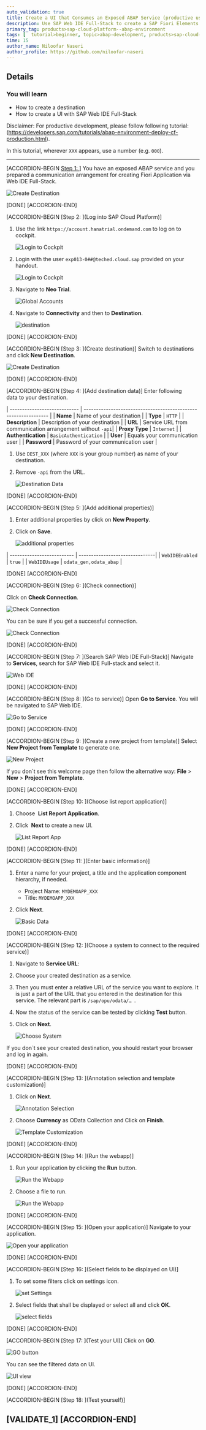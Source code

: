 ```yaml
---
auto_validation: true
title: Create a UI that Consumes an Exposed ABAP Service (productive use)
description: Use SAP Web IDE Full-Stack to create a SAP Fiori Elements app on top of an OData service exposed in the SAP Cloud Platform ABAP Environment.
primary_tag: products>sap-cloud-platform--abap-environment
tags: [  tutorial>beginner, topic>abap-development, products>sap-cloud-platform ]
time: 15
author_name: Niloofar Naseri
author_profile: https://github.com/niloofar-naseri
---
```


## Details
### You will learn  
  - How to create a destination
  - How to create a UI with SAP Web IDE Full-Stack

  Disclaimer: For productive development, please follow following tutorial: (https://developers.sap.com/tutorials/abap-environment-deploy-cf-production.html).

In this tutorial, wherever `XXX` appears, use a number (e.g. `000`).

---

[ACCORDION-BEGIN [Step 1: ](Overview)]
You have an exposed ABAP service and you prepared a communication arrangement for creating Fiori Application via Web IDE Full-Stack.

![Create Destination](Picture23.png)

[DONE]
[ACCORDION-END]

[ACCORDION-BEGIN [Step 2: ](Log into SAP Cloud Platform)]
  1. Use the link `https://account.hanatrial.ondemand.com` to log on to cockpit.

      ![Login to Cockpit](Picture19.png)

  2. Login with the user `exp013-0##@teched.cloud.sap` provided on your handout.

      ![Login to Cockpit](Picture21.png)

  3. Navigate to **Neo Trial**.

      ![Global Accounts](Picture20.png)

  4. Navigate to **Connectivity** and then to **Destination**.

      ![destination](Picture22.png)

[DONE]
[ACCORDION-END]

[ACCORDION-BEGIN [Step 3: ](Create destination)]
Switch to destinations and click **New Destination**.

![Create Destination](Picture1.png)

[DONE]
[ACCORDION-END]

[ACCORDION-BEGIN [Step 4: ](Add destination data)]
Enter following data to your destination.

| ---------------------------- | --------------------------------------------------------------- |
|          **Name**            |                   Name of your destination                      |
|          **Type**            |                           `HTTP`                                |
|      **Description**         |               Description of your destination                   |
|           **URL**            |        Service URL from communication arrangement without `-api`|
|       **Proxy Type**         |                          `Internet`                             |
|     **Authentication**       |                   `BasicAuthentication`                         |
|    **User**                  |                 Equals your communication user                  |
| **Password**                 |              Password of your communication user                |

  1. Use `DEST_XXX` (where `XXX` is your group number) as name of your destination.

  2. Remove `-api` from the URL.

      ![Destination Data](Picture2.png)

[DONE]
[ACCORDION-END]

[ACCORDION-BEGIN [Step 5: ](Add additional properties)]
  1. Enter additional properties by click on **New Property**.

  2. Click on **Save**.

      ![additional properties](Picture3.png)

| -------------------------- | -------------------------------|
|      `WebIDEEnabled`       |            `true`              |
|       `WebIDEUsage`        |     `odata_gen,odata_abap`     |

[DONE]
[ACCORDION-END]

[ACCORDION-BEGIN [Step 6: ](Check connection)]

Click on **Check Connection**.

![Check Connection](Picture4.png)

You can be sure if you get a successful connection.

![Check Connection](Picture5.png)

[DONE]
[ACCORDION-END]

[ACCORDION-BEGIN [Step 7: ](Search SAP Web IDE Full-Stack)]
Navigate to **Services**, search for SAP Web IDE Full-stack and select it.

![Web IDE](Picture6.png)

[DONE]
[ACCORDION-END]

[ACCORDION-BEGIN [Step 8: ](Go to service)]
Open **Go to Service**.
You will be navigated to SAP Web IDE.

![Go to Service](Picture7.png)

[DONE]
[ACCORDION-END]

[ACCORDION-BEGIN [Step 9: ](Create a new project from template)]
Select  **New Project from Template** to generate one.

![New Project](Picture8.png)

If you don´t see this welcome page then follow the alternative way: **File** > **New** > **Project from Template**.

[DONE]
[ACCORDION-END]

[ACCORDION-BEGIN [Step 10: ](Choose list report application)]
  1. Choose  **List Report Application**.

  2. Click  **Next** to create a new UI.

      ![List Report App](Picture9.png)

[DONE]
[ACCORDION-END]

[ACCORDION-BEGIN [Step 11: ](Enter basic information)]
  1. Enter a name for your project, a title and the application component hierarchy, if needed.
      - Project Name: `MYDEMOAPP_XXX`
      - Title: `MYDEMOAPP_XXX`

  2. Click **Next**.

      ![Basic Data](Picture10.png)

[DONE]
[ACCORDION-END]

[ACCORDION-BEGIN [Step 12: ](Choose a system to connect to the required service)]
  1. Navigate to **Service URL**:

  2. Choose your created destination as a service.

  3. Then you must enter a relative URL of the service you want to explore. It is just a part of the URL that you entered in the destination for this service. The relevant part is `/sap/opu/odata/… `.

  4. Now the status of the service can be tested by clicking **Test** button.

  5. Click on **Next**.

      ![Choose System](Picture11.png)

If you don´t see your created destination, you should restart your browser and log in again.

[DONE]
[ACCORDION-END]

[ACCORDION-BEGIN [Step 13: ](Annotation selection and template customization)]
  1. Click on **Next**.

      ![Annotation Selection](Picture24.png)

  2. Choose **Currency** as OData Collection and Click on **Finish**.

      ![Template Customization](Picture25.png)

[DONE]
[ACCORDION-END]

[ACCORDION-BEGIN [Step 14: ](Run the webapp)]
  1. Run your application by clicking the **Run** button.

      ![Run the Webapp](Picture12.png)

  2. Choose a file to run.

      ![Run the Webapp](Picture13.png)

[DONE]
[ACCORDION-END]

[ACCORDION-BEGIN [Step 15: ](Open your application)]
Navigate to your application.

![Open your application](Picture14.png)

[DONE]
[ACCORDION-END]

[ACCORDION-BEGIN [Step 16: ](Select fields to be displayed on UI)]
  1. To set some filters click on settings icon.

      ![set Settings](Picture15.png)

  2. Select fields that shall be displayed or select all and click **OK**.

      ![select fields](Picture16.png)

[DONE]
[ACCORDION-END]

[ACCORDION-BEGIN [Step 17: ](Test your UI)]
Click on **GO**.

![GO button](Picture17.png)

You can see the filtered data on UI.

![UI view](Picture18.png)

[DONE]
[ACCORDION-END]

[ACCORDION-BEGIN [Step 18: ](Test yourself)]

[VALIDATE_1]
[ACCORDION-END]
---
